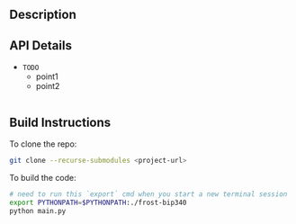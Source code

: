 Description
---

API Details
---
- `TODO`
   - point1
   - point2
```python
```

Build Instructions
---
To clone the repo:
```bash
git clone --recurse-submodules <project-url>
```

To build the code:
```bash
# need to run this `export` cmd when you start a new terminal session
export PYTHONPATH=$PYTHONPATH:./frost-bip340
python main.py
```